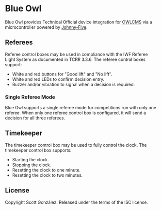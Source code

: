 # Blue Owl

Blue Owl provides Technical Official device integration for [OWLCMS](https://owlcms.github.io/owlcms4/) via a microcontroller powered by [Johnny-Five](http://johnny-five.io/).

## Referees

Referee control boxes may be used in compliance with the IWF Referee Light System as documented in TCRR 3.3.6. The referee control boxes support:

* White and red buttons for "Good lift" and "No lift".
* White and red LEDs to confirm decision entry.
* Buzzer and/or vibration to signal when a decision is required.

### Single Referee Mode

Blue Owl supports a single referee mode for competitions run with only one referee. When only one referee control box is configured, it will send a decision for all three referees.

## Timekeeper

The timekeeper control box may be used to fully control the clock. The timekeeper control box supports:

* Starting the clock.
* Stopping the clock.
* Resetting the clock to one minute.
* Resetting the clock to two minutes.

## License

Copyright Scott González. Released under the terms of the ISC license.
